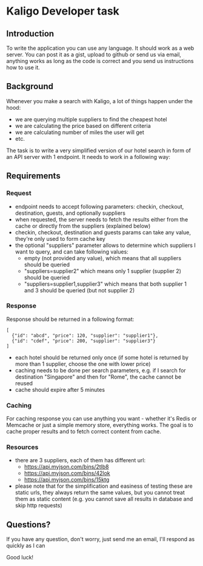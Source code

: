 # Kaligo Developer task

## Introduction

To write the application you can use any language. It should work as a web server. You can post it as a gist, upload to github or send us via email, anything works as long as the code is correct and you send us instructions how to use it.

## Background

Whenever you make a search with Kaligo, a lot of things happen under the hood:

- we are querying multiple suppliers to find the cheapest hotel
- we are calculating the price based on different criteria
- we are calculating number of miles the user will get
- etc.

The task is to write a very simplified version of our hotel search in form of an API server with 1 endpoint.
It needs to work in a following way:

## Requirements

### Request

- endpoint needs to accept following parameters: checkin, checkout, destination, guests, and optionally suppliers
- when requested, the server needs to fetch the results either from the cache or directly from the suppliers (explained below)
- checkin, checkout, destination and guests params can take any value, they're only used to form cache key
- the optional "suppliers" parameter allows to determine which suppliers I want to query, and can take following values:
	- empty (not provided any value), which means that all suppliers should be queried
	- "suppliers=supplier2" which means only 1 supplier (supplier 2) should be queried
	- "suppliers=supplier1,supplier3" which means that both supplier 1 and 3 should be queried (but not supplier 2)

### Response

Response should be returned in a following format:

```
[
  {"id": "abcd", "price": 120, "supplier": "supplier1"},
  {"id": "cdef", "price": 200, "supplier": "supplier3"}
]
```

- each hotel should be returned only once (if some hotel is returned by more than 1 supplier, choose the one with lower price)
- caching needs to be done per search parameters, e.g. if I search for destination "Singapore" and then for "Rome", the cache cannot be reused
- cache should expire after 5 minutes

### Caching

For caching response you can use anything you want - whether it's Redis or Memcache or just a simple memory store, everything works. The goal is to cache proper results and to fetch correct content from cache.

### Resources

- there are 3 suppliers, each of them has different url:
	- https://api.myjson.com/bins/2tlb8
	- https://api.myjson.com/bins/42lok
	- https://api.myjson.com/bins/15ktg
- please note that for the simplification and easiness of testing these are static urls, they always return the same values, but you cannot treat them as static content (e.g. you cannot save all results in database and skip http requests)

## Questions?

If you have any question, don't worry, just send me an email, I'll respond as quickly as I can

Good luck!